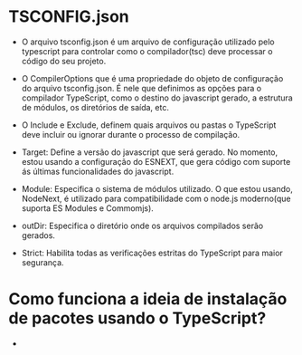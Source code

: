 # TSCONFIG.json
 - O arquivo tsconfig.json é um arquivo de configuração utilizado pelo typescript para controlar como o compilador(tsc) deve processar o código do seu projeto.

 - O CompilerOptions que é uma propriedade do objeto de configuração do arquivo tsconfig.json. É nele que definimos as opções para o compilador TypeScript, como o destino do javascript gerado, a estrutura de módulos, os diretórios de saída, etc.
   
 - O Include e Exclude, definem quais arquivos ou pastas o TypeScript deve incluir ou ignorar durante o processo de compilação.

 - Target: Define a versão do javascript que será gerado. No momento, estou usando a configuração do ESNEXT, que gera código com suporte ás últimas funcionalidades do javascript.

 - Module: Especifica o sistema de módulos utilizado. O que estou usando, NodeNext, é utilizado para compatibilidade com o node.js moderno(que suporta ES Modules e Commomjs).

 - outDir:  Especifica o diretório onde os arquivos compilados serão gerados.

 - Strict: Habilita todas as verificações estritas do TypeScript para maior segurança.


# Como funciona a ideia de instalação de pacotes usando o TypeScript?

 - 